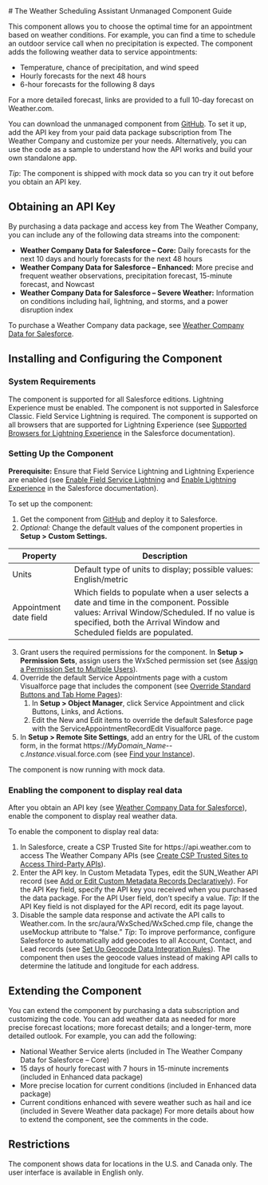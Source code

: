 <link rel="shortcut icon" type="image/x-icon" href="{{ site.baseurl }}/favicon.ico">
# The Weather Scheduling Assistant Unmanaged Component Guide

This component allows you to choose the optimal time for an appointment based on weather conditions. For example, you can find a time to schedule an outdoor service call when no precipitation is expected. The component adds the following weather data to service appointments:
- Temperature, chance of precipitation, and wind speed
- Hourly forecasts for the next 48 hours
- 6-hour forecasts for the following 8 days 

For a more detailed forecast, links are provided to a full 10-day forecast on Weather.com.

You can download the unmanaged component from [GitHub](https://github.com/TheWeatherCompany/weather-scheduling-assistant). To set it up, add the API key from your paid data package subscription from The Weather Company and customize per your needs. Alternatively, you can use the code as a sample to understand how the API works and build your own standalone app.

*Tip*: The component is shipped with mock data so you can try it out before you obtain an API key.

## Obtaining an API Key 
By purchasing a data package and access key from The Weather Company, you can include any of the following data streams into the component:
- **Weather Company Data for Salesforce – Core:** Daily forecasts for the next 10 days and hourly forecasts for the next 48 hours 
- **Weather Company Data for Salesforce – Enhanced:** More precise and frequent weather observations, precipitation forecast, 15-minute forecast, and Nowcast
- **Weather Company Data for Salesforce – Severe Weather:** Information on conditions including hail, lightning, and storms, and a power disruption index 

To purchase a Weather Company data package, see [Weather Company Data for Salesforce](https://business.weather.com/products/weather-data-packages-salesforce).

## Installing and Configuring the Component
### System Requirements

The component is supported for all Salesforce editions. Lightning Experience must be enabled. The component is not supported in Salesforce Classic. Field Service Lightning is required. 
The component is supported on all browsers that are supported for Lightning Experience (see [Supported Browsers for Lightning Experience](https://help.salesforce.com/articleView?id=getstart_browsers_sfx.htm) in the Salesforce documentation).

### Setting Up the Component
**Prerequisite:** Ensure that Field Service Lightning and Lightning Experience are enabled (see [Enable Field Service Lightning](https://help.salesforce.com/articleView?id=fs_enable.htm) and [Enable Lightning Experience](https://help.salesforce.com/articleView?id=lex_enable_intro.htm) in the Salesforce documentation). 

To set up the component:
1. Get the component from [GitHub](https://github.com/TheWeatherCompany/weather-scheduling-assistant) and deploy it to Salesforce.
2. *Optional:* Change the default values of the component properties in **Setup > Custom Settings.**

  | Property   | Description   |
  | --- |---|
  | Units | Default type of units to display; possible values: English/metric|
  | Appointment date field | Which fields to populate when a user selects a date and time in the component. Possible values: Arrival Window/Scheduled. If no value is specified, both the Arrival Window and Scheduled fields are populated.| 

3. Grant users the required permissions for the component. In **Setup > Permission Sets**, assign users the WxSched permission set (see [Assign a Permission Set to Multiple Users](https://help.salesforce.com/articleView?id=perm_sets_mass_assign.htm)). 
4. Override the default Service Appointments page with a custom Visualforce page that includes the component (see [Override Standard Buttons and Tab Home Pages](https://help.salesforce.com/articleView?err=1&id=links_customize_override.htm)):
    1. In **Setup > Object Manager**, click Service Appointment and click Buttons, Links, and Actions.
    2. Edit the New and Edit items to override the default Salesforce page with the ServiceAppointmentRecordEdit Visualforce page. 
5. In **Setup > Remote Site Settings**, add an entry for the URL of the custom form, in the format https://<i></i>*MyDomain_Name*--c.*Instance*.visual.force.com (see [Find your Instance](https://help.salesforce.com/articleView?id=000002889&language=en_US&type=1)). 

The component is now running with mock data.

### Enabling the component to display real data
After you obtain an API key (see [Weather Company Data for Salesforce](https://business.weather.com/products/weather-data-packages-salesforce)), enable the component to display real weather data.

To enable the component to display real data:
1. In Salesforce, create a CSP Trusted Site for https://<i></i>api.weather.com to access The Weather Company APIs (see [Create CSP Trusted Sites to Access Third-Party APIs](https://help.salesforce.com/articleView?id=csp_trusted_sites.htm)).
2. Enter the API key. In Custom Metadata Types, edit the SUN_Weather API record (see [Add or Edit Custom Metadata Records Declaratively](https://help.salesforce.com/articleView?id=custommetadatatypes_ui_populate.htm)). For the API Key field, specify the API key you received when you purchased the data package.  For the API User field, don’t specify a value.  *Tip*: If the API Key field is not displayed for the API record, edit its page layout.
3. Disable the sample data response and activate the API calls to Weather.com. In the src/aura/WxSched/WxSched.cmp file, change the useMockup attribute to “false.” *Tip*: To improve performance, configure Salesforce to automatically add geocodes to all Account, Contact, and Lead records (see [Set Up Geocode Data Integration Rules](https://help.salesforce.com/articleView?id=data_dot_com_clean_add_geocode_information_to_all_records.htm)). The component then uses the geocode values instead of making API calls to determine the latitude and longitude for each address. 

## Extending the Component
You can extend the component by purchasing a data subscription and customizing the code. You can add weather data as needed for more precise forecast locations; more forecast details; and a longer-term, more detailed outlook. For example, you can add the following:
- National Weather Service alerts (included in The Weather Company Data for Salesforce – Core)
- 15 days of hourly forecast with 7 hours in 15-minute increments (included in Enhanced data package) 
- More precise location for current conditions (included in Enhanced data package)
- Current conditions enhanced with severe weather such as hail and ice (included in Severe Weather data package) 
For more details about how to extend the component, see the comments in the code.

## Restrictions
The component shows data for locations in the U.S. and Canada only. The user interface is available in English only.
